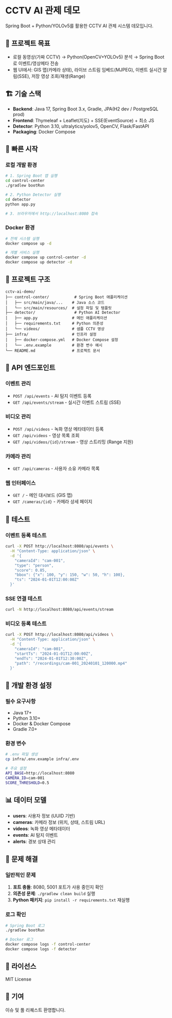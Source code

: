 # CCTV AI 관제 데모

Spring Boot + Python/YOLOv5를 활용한 CCTV AI 관제 시스템 데모입니다.

## 🎯 프로젝트 목표

- 로컬 동영상(가짜 CCTV) → Python(OpenCV+YOLOv5) 분석 → Spring Boot로 이벤트/영상메타 전송
- 웹 UI에서: GIS 맵(카메라 상태), 라이브 스트림 임베드(MJPEG), 이벤트 실시간 알림(SSE), 저장 영상 조회/재생(Range)

## 🏗️ 기술 스택

- **Backend**: Java 17, Spring Boot 3.x, Gradle, JPA(H2 dev / PostgreSQL prod)
- **Frontend**: Thymeleaf + Leaflet(지도) + SSE(EventSource) + 최소 JS
- **Detector**: Python 3.10, ultralytics/yolov5, OpenCV, Flask/FastAPI
- **Packaging**: Docker Compose

## 🚀 빠른 시작

### 로컬 개발 환경

```bash
# 1. Spring Boot 앱 실행
cd control-center
./gradlew bootRun

# 2. Python Detector 실행
cd detector
python app.py

# 3. 브라우저에서 http://localhost:8080 접속
```

### Docker 환경

```bash
# 전체 시스템 실행
docker compose up -d

# 개별 서비스 실행
docker compose up control-center -d
docker compose up detector -d
```

## 📁 프로젝트 구조

```
cctv-ai-demo/
├── control-center/           # Spring Boot 애플리케이션
│   ├── src/main/java/...    # Java 소스 코드
│   └── src/main/resources/  # 설정 파일 및 템플릿
├── detector/                 # Python AI Detector
│   ├── app.py               # 메인 애플리케이션
│   ├── requirements.txt     # Python 의존성
│   └── videos/              # 샘플 CCTV 영상
├── infra/                   # 인프라 설정
│   ├── docker-compose.yml   # Docker Compose 설정
│   └── .env.example         # 환경 변수 예시
└── README.md                # 프로젝트 문서
```

## 🔌 API 엔드포인트

### 이벤트 관리
- `POST /api/events` - AI 탐지 이벤트 등록
- `GET /api/events/stream` - 실시간 이벤트 스트림 (SSE)

### 비디오 관리
- `POST /api/videos` - 녹화 영상 메타데이터 등록
- `GET /api/videos` - 영상 목록 조회
- `GET /api/videos/{id}/stream` - 영상 스트리밍 (Range 지원)

### 카메라 관리
- `GET /api/cameras` - 사용자 소유 카메라 목록

### 웹 인터페이스
- `GET /` - 메인 대시보드 (GIS 맵)
- `GET /cameras/{id}` - 카메라 상세 페이지

## 🧪 테스트

### 이벤트 등록 테스트
```bash
curl -X POST http://localhost:8080/api/events \
  -H "Content-Type: application/json" \
  -d '{
    "cameraId": "cam-001",
    "type": "person",
    "score": 0.85,
    "bbox": {"x": 100, "y": 150, "w": 50, "h": 100},
    "ts": "2024-01-01T12:00:00Z"
  }'
```

### SSE 연결 테스트
```bash
curl -N http://localhost:8080/api/events/stream
```

### 비디오 등록 테스트
```bash
curl -X POST http://localhost:8080/api/videos \
  -H "Content-Type: application/json" \
  -d '{
    "cameraId": "cam-001",
    "startTs": "2024-01-01T12:00:00Z",
    "endTs": "2024-01-01T12:30:00Z",
    "path": "/recordings/cam-001_20240101_120000.mp4"
  }'
```

## 🔧 개발 환경 설정

### 필수 요구사항
- Java 17+
- Python 3.10+
- Docker & Docker Compose
- Gradle 7.0+

### 환경 변수
```bash
# .env 파일 생성
cp infra/.env.example infra/.env

# 주요 설정
API_BASE=http://localhost:8080
CAMERA_ID=cam-001
SCORE_THRESHOLD=0.5
```

## 📊 데이터 모델

- **users**: 사용자 정보 (UUID 기반)
- **cameras**: 카메라 정보 (위치, 상태, 스트림 URL)
- **videos**: 녹화 영상 메타데이터
- **events**: AI 탐지 이벤트
- **alerts**: 경보 상태 관리

## 🚨 문제 해결

### 일반적인 문제
1. **포트 충돌**: 8080, 5001 포트가 사용 중인지 확인
2. **의존성 문제**: `./gradlew clean build` 실행
3. **Python 패키지**: `pip install -r requirements.txt` 재실행

### 로그 확인
```bash
# Spring Boot 로그
./gradlew bootRun

# Docker 로그
docker compose logs -f control-center
docker compose logs -f detector
```

## 📝 라이선스

MIT License

## 🤝 기여

이슈 및 풀 리퀘스트 환영합니다.
